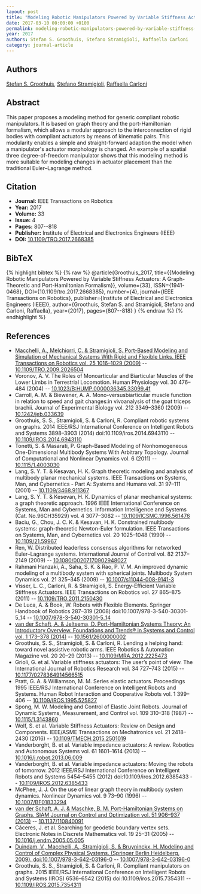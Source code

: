 ```yaml
---
layout: post
title: "Modeling Robotic Manipulators Powered by Variable Stiffness Actuators: A Graph-Theoretic and Port-Hamiltonian Formalism"
date: 2017-03-10 00:00:00 +0100
permalink: modeling-robotic-manipulators-powered-by-variable-stiffness-actuators-a-graph-theoretic-and-port-hamiltonian-formalism
year: 2017
authors: Stefan S. Groothuis, Stefano Stramigioli, Raffaella Carloni
category: journal-article
---
```

 
## Authors
[Stefan S. Groothuis](authors/stefan-s-groothuis), [Stefano Stramigioli](authors/stefano-stramigioli), [Raffaella Carloni](authors/raffaella-carloni)
 
## Abstract
This paper proposes a modeling method for generic compliant robotic manipulators. It is based on graph theory and the port-Hamiltonian formalism, which allows a modular approach to the interconnection of rigid bodies with compliant actuators by means of kinematic pairs. This modularity enables a simple and straight-forward adaption the model when a manipulator's actuator morphology is changed. An example of a spatial three degree-of-freedom manipulator shows that this modeling method is more suitable for modeling changes in actuator placement than the traditional Euler–Lagrange method.
 
## Citation
- **Journal:** IEEE Transactions on Robotics
- **Year:** 2017
- **Volume:** 33
- **Issue:** 4
- **Pages:** 807--818
- **Publisher:** Institute of Electrical and Electronics Engineers (IEEE)
- **DOI:** [10.1109/TRO.2017.2668385](https://doi.org/10.1109/TRO.2017.2668385)
 
## BibTeX
{% highlight bibtex %}
{% raw %}
@article{Groothuis_2017,
  title={{Modeling Robotic Manipulators Powered by Variable Stiffness Actuators: A Graph-Theoretic and Port-Hamiltonian Formalism}},
  volume={33},
  ISSN={1941-0468},
  DOI={10.1109/tro.2017.2668385},
  number={4},
  journal={IEEE Transactions on Robotics},
  publisher={Institute of Electrical and Electronics Engineers (IEEE)},
  author={Groothuis, Stefan S. and Stramigioli, Stefano and Carloni, Raffaella},
  year={2017},
  pages={807--818}
}
{% endraw %}
{% endhighlight %}
 
## References
- [Macchelli, A., Melchiorri, C. & Stramigioli, S. Port-Based Modeling and Simulation of Mechanical Systems With Rigid and Flexible Links. IEEE Transactions on Robotics vol. 25 1016–1029 (2009)](port-based-modeling-and-simulation-of-mechanical-systems-with-rigid-and-flexible-links) -- [10.1109/TRO.2009.2026504](https://doi.org/10.1109/TRO.2009.2026504)
- Voronov, A. V. The Roles of Monoarticular and Biarticular Muscles of the Lower Limbs in Terrestrial Locomotion. Human Physiology vol. 30 476–484 (2004) -- [10.1023/B:HUMP.0000036345.33099.4f](https://doi.org/10.1023/B:HUMP.0000036345.33099.4f)
- Carroll, A. M. & Biewener, A. A. Mono-versusbiarticular muscle function in relation to speed and gait changes:in vivoanalysis of the goat triceps brachii. Journal of Experimental Biology vol. 212 3349–3360 (2009) -- [10.1242/jeb.033639](https://doi.org/10.1242/jeb.033639)
- Groothuis, S. S., Stramigioli, S. & Carloni, R. Compliant robotic systems on graphs. 2014 IEEE/RSJ International Conference on Intelligent Robots and Systems 3898–3903 (2014) doi:10.1109/iros.2014.6943110 -- [10.1109/IROS.2014.6943110](https://doi.org/10.1109/IROS.2014.6943110)
- Tonetti, S. & Masarati, P. Graph-Based Modeling of Nonhomogeneous One-Dimensional Multibody Systems With Arbitrary Topology. Journal of Computational and Nonlinear Dynamics vol. 6 (2011) -- [10.1115/1.4003030](https://doi.org/10.1115/1.4003030)
- Lang, S. Y. T. & Kesavan, H. K. Graph theoretic modeling and analysis of multibody planar mechanical systems. IEEE Transactions on Systems, Man, and Cybernetics - Part A: Systems and Humans vol. 31 97–111 (2001) -- [10.1109/3468.911367](https://doi.org/10.1109/3468.911367)
- Lang, S. Y. T. & Kesevan, H. K. Dynamics of planar mechanical systems: a graph theoretic approach. 1996 IEEE International Conference on Systems, Man and Cybernetics. Information Intelligence and Systems (Cat. No.96CH35929) vol. 4 3077–3082 -- [10.1109/ICSMC.1996.561476](https://doi.org/10.1109/ICSMC.1996.561476)
- Baciu, G., Chou, J. C. K. & Kesavan, H. K. Constrained multibody systems: graph-theoretic Newton-Euler formulation. IEEE Transactions on Systems, Man, and Cybernetics vol. 20 1025–1048 (1990) -- [10.1109/21.59967](https://doi.org/10.1109/21.59967)
- Ren, W. Distributed leaderless consensus algorithms for networked Euler–Lagrange systems. International Journal of Control vol. 82 2137–2149 (2009) -- [10.1080/00207170902948027](https://doi.org/10.1080/00207170902948027)
- Rahmani Hanzaki, A., Saha, S. K. & Rao, P. V. M. An improved dynamic modeling of a multibody system with spherical joints. Multibody System Dynamics vol. 21 325–345 (2009) -- [10.1007/s11044-008-9141-3](https://doi.org/10.1007/s11044-008-9141-3)
- Visser, L. C., Carloni, R. & Stramigioli, S. Energy-Efficient Variable Stiffness Actuators. IEEE Transactions on Robotics vol. 27 865–875 (2011) -- [10.1109/TRO.2011.2150430](https://doi.org/10.1109/TRO.2011.2150430)
- De Luca, A. & Book, W. Robots with Flexible Elements. Springer Handbook of Robotics 287–319 (2008) doi:10.1007/978-3-540-30301-5_14 -- [10.1007/978-3-540-30301-5_14](https://doi.org/10.1007/978-3-540-30301-5_14)
- [van der Schaft, A. & Jeltsema, D. Port-Hamiltonian Systems Theory: An Introductory Overview. Foundations and Trends® in Systems and Control vol. 1 173–378 (2014)](port-hamiltonian-systems-theory-an-introductory-overview-journal) -- [10.1561/2600000002](https://doi.org/10.1561/2600000002)
- Groothuis, S. S., Stramigioli, S. & Carloni, R. Lending a helping hand: toward novel assistive robotic arms. IEEE Robotics &amp; Automation Magazine vol. 20 20–29 (2013) -- [10.1109/MRA.2012.2225473](https://doi.org/10.1109/MRA.2012.2225473)
- Grioli, G. et al. Variable stiffness actuators: The user’s point of view. The International Journal of Robotics Research vol. 34 727–743 (2015) -- [10.1177/0278364914566515](https://doi.org/10.1177/0278364914566515)
- Pratt, G. A. & Williamson, M. M. Series elastic actuators. Proceedings 1995 IEEE/RSJ International Conference on Intelligent Robots and Systems. Human Robot Interaction and Cooperative Robots vol. 1 399–406 -- [10.1109/IROS.1995.525827](https://doi.org/10.1109/IROS.1995.525827)
- Spong, M. W. Modeling and Control of Elastic Joint Robots. Journal of Dynamic Systems, Measurement, and Control vol. 109 310–318 (1987) -- [10.1115/1.3143860](https://doi.org/10.1115/1.3143860)
- Wolf, S. et al. Variable Stiffness Actuators: Review on Design and Components. IEEE/ASME Transactions on Mechatronics vol. 21 2418–2430 (2016) -- [10.1109/TMECH.2015.2501019](https://doi.org/10.1109/TMECH.2015.2501019)
- Vanderborght, B. et al. Variable impedance actuators: A review. Robotics and Autonomous Systems vol. 61 1601–1614 (2013) -- [10.1016/j.robot.2013.06.009](https://doi.org/10.1016/j.robot.2013.06.009)
- Vanderborght, B. et al. Variable impedance actuators: Moving the robots of tomorrow. 2012 IEEE/RSJ International Conference on Intelligent Robots and Systems 5454–5455 (2012) doi:10.1109/iros.2012.6385433 -- [10.1109/IROS.2012.6385433](https://doi.org/10.1109/IROS.2012.6385433)
- McPhee, J. J. On the use of linear graph theory in multibody system dynamics. Nonlinear Dynamics vol. 9 73–90 (1996) -- [10.1007/BF01833294](https://doi.org/10.1007/BF01833294)
- [van der Schaft, A. J. & Maschke, B. M. Port-Hamiltonian Systems on Graphs. SIAM Journal on Control and Optimization vol. 51 906–937 (2013)](port-hamiltonian-systems-on-graphs) -- [10.1137/110840091](https://doi.org/10.1137/110840091)
- Cáceres, J. et al. Searching for geodetic boundary vertex sets. Electronic Notes in Discrete Mathematics vol. 19 25–31 (2005) -- [10.1016/j.endm.2005.05.005](https://doi.org/10.1016/j.endm.2005.05.005)
- [Duindam, V., Macchelli, A., Stramigioli, S. & Bruyninckx, H. Modeling and Control of Complex Physical Systems. (Springer Berlin Heidelberg, 2009). doi:10.1007/978-3-642-03196-0](modeling-and-control-of-complex-physical-systems) -- [10.1007/978-3-642-03196-0](https://doi.org/10.1007/978-3-642-03196-0)
- Groothuis, S. S., Stramigioli, S. & Carloni, R. Compliant manipulators on graphs. 2015 IEEE/RSJ International Conference on Intelligent Robots and Systems (IROS) 6536–6542 (2015) doi:10.1109/iros.2015.7354311 -- [10.1109/IROS.2015.7354311](https://doi.org/10.1109/IROS.2015.7354311)


